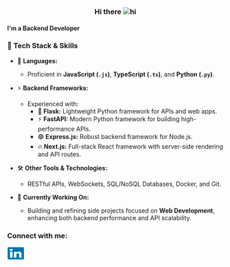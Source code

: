 <h3 align="center">Hi there <img src="https://user-images.githubusercontent.com/1303154/88677602-1635ba80-d120-11ea-84d8-d263ba5fc3c0.gif" width="24px" alt="hi"></h3>

#### I'm a Backend Developer 

### 🚀 Tech Stack & Skills

- 🧠 **Languages:**  
  - Proficient in **JavaScript (`.js`)**, **TypeScript (`.ts`)**, and **Python (`.py`)**.

- ⚡️ **Backend Frameworks:**  
  - Experienced with:
    - 🧩 **Flask:** Lightweight Python framework for APIs and web apps.
    - ⚡️ **FastAPI:** Modern Python framework for building high-performance APIs.
    - 🟢 **Express.js:** Robust backend framework for Node.js.
    - 🔥 **Next.js:** Full-stack React framework with server-side rendering and API routes.

- 🛠️ **Other Tools & Technologies:**  
  - RESTful APIs, WebSockets, SQL/NoSQL Databases, Docker, and Git.

- 🎯 **Currently Working On:**  
  - Building and refining side projects focused on **Web Development**, enhancing both backend performance and API scalability.

<h3 align="left">Connect with me:</h3>
<p align="left">
<a href="https://www.linkedin.com/in/felipe-pontiggia" target="blank"><img align="center" src="https://raw.githubusercontent.com/devicons/devicon/master/icons/linkedin/linkedin-original.svg" alt="ponti" height="30" width="40" /></a></p>
